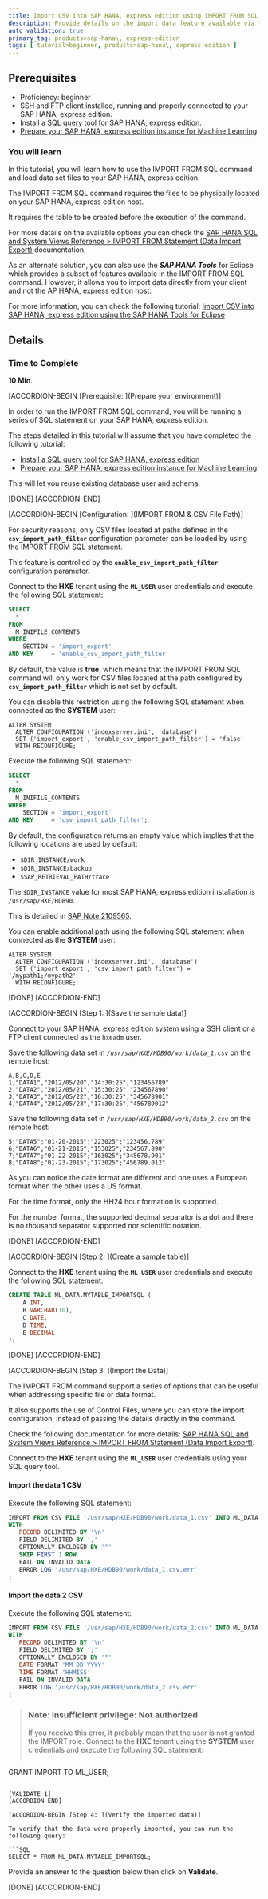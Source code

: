 ```yaml
---
title: Import CSV into SAP HANA, express edition using IMPORT FROM SQL command
description: Provide details on the import data feature available via the IMPORT FROM SQL command
auto_validation: true
primary_tag: products>sap-hana\, express-edition
tags: [ tutorial>beginner, products>sap-hana\, express-edition ]
---
```


## Prerequisites  
- Proficiency: beginner
- SSH and FTP client installed, running and properly connected to your SAP HANA, express edition.
- [Install a SQL query tool for SAP HANA, express edition](https://www.sap.com/developer/tutorials/mlb-hxe-tools-sql.html).
- [Prepare your SAP HANA, express edition instance for Machine Learning](https://www.sap.com/developer/tutorials/mlb-hxe-setup-basic.html)

### You will learn

In this tutorial, you will learn how to use the IMPORT FROM SQL command and load data set files to your SAP HANA, express edition.

The IMPORT FROM SQL command requires the files to be physically located on your SAP HANA, express edition host.

It requires the table to be created before the execution of the command.

For more details on the available options you can check the [SAP HANA SQL and System Views Reference > IMPORT FROM Statement (Data Import Export)](https://help.sap.com/viewer/4fe29514fd584807ac9f2a04f6754767/2.0.00/en-US/20f712e175191014907393741fadcb97.html) documentation.

As an alternate solution, you can also use the ***SAP HANA Tools*** for Eclipse which provides a subset of features available in the IMPORT FROM SQL command.
However, it allows you to import data directly from your client and not the AP HANA, express edition host.

For more information, you can check the following tutorial: [Import CSV into SAP HANA, express edition using the SAP HANA Tools for Eclipse](https://www.sap.com/developer/tutorials/mlb-hxe-import-data-eclipse.html)

## Details

### Time to Complete
**10 Min**.

[ACCORDION-BEGIN [Prerequisite: ](Prepare your environment)]

In order to run the IMPORT FROM SQL command, you will be running a series of SQL statement on your SAP HANA, express edition.

The steps detailed in this tutorial will assume that you have completed the following tutorial:

- [Install a SQL query tool for SAP HANA, express edition](https://www.sap.com/developer/tutorials/mlb-hxe-tools-sql.html)
- [Prepare your SAP HANA, express edition instance for Machine Learning](https://www.sap.com/developer/tutorials/mlb-hxe-setup-basic.html)

This will let you reuse existing database user and schema.

[DONE]
[ACCORDION-END]

[ACCORDION-BEGIN [Configuration: ](IMPORT FROM & CSV File Path)]

For security reasons, only CSV files located at paths defined in the **`csv_import_path_filter`** configuration parameter can be loaded by using the IMPORT FROM SQL statement.

This feature is controlled by the **`enable_csv_import_path_filter`** configuration parameter.

Connect to the **HXE** tenant using the **`ML_USER`** user credentials and execute the following SQL statement:

```SQL
SELECT
  *
FROM
  M_INIFILE_CONTENTS
WHERE
    SECTION = 'import_export'
AND KEY     = 'enable_csv_import_path_filter'
```

By default, the value is **true**, which means that the IMPORT FROM SQL command will only work for CSV files located at the path configured by **`csv_import_path_filter`** which is not set by default.

You can disable this restriction using the following SQL statement when connected as the **SYSTEM** user:

```
ALTER SYSTEM
  ALTER CONFIGURATION ('indexserver.ini', 'database')
  SET ('import_export', 'enable_csv_import_path_filter') = 'false'
  WITH RECONFIGURE;
```

Execute the following SQL statement:

```SQL
SELECT
  *
FROM
  M_INIFILE_CONTENTS
WHERE
    SECTION = 'import_export'
AND KEY     = 'csv_import_path_filter';
```

By default, the configuration returns an empty value which implies that the following locations are used by default:

- `$DIR_INSTANCE/work`
- `$DIR_INSTANCE/backup`
- `$SAP_RETRIEVAL_PATH/trace`

The `$DIR_INSTANCE` value for most SAP HANA, express edition installation is `/usr/sap/HXE/HDB90`.

This is detailed in [SAP Note 2109565](https://launchpad.support.sap.com/#/notes/2109565).

You can enable additional path using the following SQL statement when connected as the **SYSTEM** user:

```
ALTER SYSTEM
  ALTER CONFIGURATION ('indexserver.ini', 'database')
  SET ('import_export', 'csv_import_path_filter') = '/mypath1;/mypath2'
  WITH RECONFIGURE;
```

[DONE]
[ACCORDION-END]

[ACCORDION-BEGIN [Step 1: ](Save the sample data)]

Connect to your SAP HANA, express edition system using a SSH client or a FTP client connected as the `hxeadm` user.

Save the following data set in *`/usr/sap/HXE/HDB90/work/data_1.csv`* on the remote host:

```csv
A,B,C,D,E
1,"DATA1","2012/05/20","14:30:25","123456789"
2,"DATA2","2012/05/21","15:30:25","234567890"
3,"DATA3","2012/05/22","16:30:25","345678901"
4,"DATA4","2012/05/23","17:30:25","456789012"
```

Save the following data set in *`/usr/sap/HXE/HDB90/work/data_2.csv`* on the remote host:

```csv
5;"DATA5";"01-20-2015";"223025";"123456.789"
6;"DATA6";"01-21-2015";"153025";"234567.890"
7;"DATA7";"01-22-2015";"163025";"345678.901"
8;"DATA8";"01-23-2015";"173025";"456789.012"
```

As you can notice the date format are different and one uses a European format when the other uses a US format.

For the time format, only the HH24 hour formation is supported.

For the number format, the supported decimal separator is a dot and there is no thousand separator supported nor scientific notation.

[DONE]
[ACCORDION-END]

[ACCORDION-BEGIN [Step 2: ](Create a sample table)]

Connect to the **HXE** tenant using the **`ML_USER`** user credentials and execute the following SQL statement:

```SQL
CREATE TABLE ML_DATA.MYTABLE_IMPORTSQL (
    A INT,
    B VARCHAR(10),
    C DATE,
    D TIME,
    E DECIMAL
);
```
[DONE]
[ACCORDION-END]

[ACCORDION-BEGIN [Step 3: ](Import the Data)]

The IMPORT FROM command support a series of options that can be useful when addressing specific file or data format.

It also supports the use of Control Files, where you can store the import configuration, instead of passing the details directly in the command.

Check the following documentation for more details: [SAP HANA SQL and System Views Reference > IMPORT FROM Statement (Data Import Export)](https://help.sap.com/viewer/4fe29514fd584807ac9f2a04f6754767/2.0.00/en-US/20f712e175191014907393741fadcb97.html).

Connect to the **HXE** tenant using the **`ML_USER`** user credentials using your SQL query tool.

#### **Import the data 1 CSV**

Execute the following SQL statement:

```SQL
IMPORT FROM CSV FILE '/usr/sap/HXE/HDB90/work/data_1.csv' INTO ML_DATA.MYTABLE_IMPORTSQL
WITH
   RECORD DELIMITED BY '\n'
   FIELD DELIMITED BY ','
   OPTIONALLY ENCLOSED BY '"'
   SKIP FIRST 1 ROW
   FAIL ON INVALID DATA
   ERROR LOG '/usr/sap/HXE/HDB90/work/data_1.csv.err'
;
```

#### **Import the data 2 CSV**

Execute the following SQL statement:

```SQL
IMPORT FROM CSV FILE '/usr/sap/HXE/HDB90/work/data_2.csv' INTO ML_DATA.MYTABLE_IMPORTSQL
WITH
   RECORD DELIMITED BY '\n'
   FIELD DELIMITED BY ';'
   OPTIONALLY ENCLOSED BY '"'
   DATE FORMAT 'MM-DD-YYYY'
   TIME FORMAT 'HHMISS'
   FAIL ON INVALID DATA
   ERROR LOG '/usr/sap/HXE/HDB90/work/data_2.csv.err'
;
```

> ### **Note: insufficient privilege: Not authorized**
>If you receive this error, it probably mean that the user is not granted the IMPORT role.
>Connect to the **HXE** tenant using the **SYSTEM** user credentials and execute the following SQL statement:
>```SQL
GRANT IMPORT TO ML_USER;
```

[VALIDATE_1]
[ACCORDION-END]

[ACCORDION-BEGIN [Step 4: ](Verify the imported data)]

To verify that the data were properly imported, you can run the following query:

```SQL
SELECT * FROM ML_DATA.MYTABLE_IMPORTSQL;
```

Provide an answer to the question below then click on **Validate**.

[DONE]
[ACCORDION-END]
